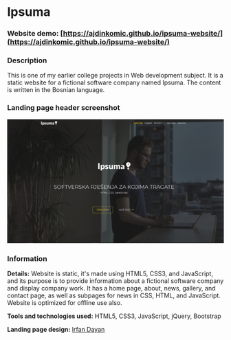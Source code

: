 # Ipsuma

### Website demo: [https://ajdinkomic.github.io/ipsuma-website/](https://ajdinkomic.github.io/ipsuma-website/)

### Description
This is one of my earlier college projects in Web development subject. It is a static website for a fictional software company named Ipsuma. The content is written in the Bosnian language.

### Landing page header screenshot
![Landing page screenshot](/img/screenshot.png)

### Information
**Details:** Website is static, it's made using HTML5, CSS3, and JavaScript, and its purpose is to provide information about a fictional software company and display company work. It has a home page, about, news, gallery, and contact page, as well as subpages for news in CSS, HTML, and JavaScript.
Website is optimized for offline use also.

**Tools and technologies used:** HTML5, CSS3, JavaScript, jQuery, Bootstrap

**Landing page design:** [Irfan Dayan](https://www.udemy.com/course/build-responsive-website-using-html5-css3-js-and-bootstrap/)